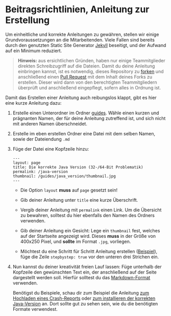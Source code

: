 # Beitragsrichtlinien, Anleitung zur Erstellung

Um einheitliche und korrekte Anleitungen zu gewähren, stellen wir einige Grundvoraussetzungen an die Mitarbeitenden.
Viele Fallen sind bereits durch den genutzten Static Site Generator [Jekyll](https://jekyllrb.com/) beseitigt, 
und der Aufwand auf ein Minimum reduziert.

> **Hinweis:** aus ersichtlichen Gründen, haben nur einige Teammitglieder direkten Schreibzugriff auf die Dateien. Damit
du deine Anleitung einbringen kannst, ist es notwendig, dieses Repository zu [forken](https://help.github.com/en/github/getting-started-with-github/fork-a-repo)
und anschließend einen [Pull Request](https://help.github.com/en/github/collaborating-with-issues-and-pull-requests/creating-a-pull-request-from-a-fork) mit dem Inhalt deines Forks zu erstellen.
Dieser wird dann von den berechtigten Teammitgliedern überprüft und anschließend eingepflegt, sofern alles in Ordnung ist.

Damit das Erstellen einer Anleitung auch reibungslos klappt, gibt es hier eine kurze Anleitung dazu:

1. Erstelle einen Unterordner im Ordner [guides](../guides/). Wähle einen kurzen und prägnanten Namen, der für deine Anleitung zutreffend ist, 
und sich nicht mit anderen Namen überschneidet.
2. Erstelle im eben erstellen Ordner eine Datei mit dem selben Namen, sowie der Dateiendung `.md`
3. Füge der Datei eine Kopfzeile hinzu:

   ```
   ---
   layout: page
   title: Die korrekte Java Version (32-/64-Bit Problematik)
   permalink: /java-version
   thumbnail: /guides/java_version/thumbnail.jpg
   ---
   ```


   - Die Option `layout` **muss** auf `page` gesetzt sein!
   
   - Gib deiner Anleitung unter `title` eine kurze Überschrift.
   
   - Vergib deiner Anleitung mit `permalink` einen Link. Um die Übersicht zu bewahren, 
     solltest du hier ebenfalls den Namen des Ordners verwenden.
     
   - Gib deiner Anleitung ein Gesicht: Lege ein `thumbnail` fest, welches auf der Startseite angezeigt wird. Dieses **muss** in
     der Größe von 400x250 Pixel, und **sollte** im Format `.jpg`, vorliegen. 
     
   - Möchtest du eine Schritt für Schritt Anleitung erstellen ([Beispiel](https://guides.myftb.de/crashs)), füge die Zeile `stepbystep: true` vor den unteren drei Strichen ein.
   
4. Nun kannst du deiner kreativität freien Lauf lassen: Füge unterhalb der Kopfzeile den gewünschten Text ein, 
der anschließend auf der Seite dargestellt werden soll. Hierfür solltest du das [Markdown-Format](https://www.markdownguide.org/cheat-sheet/) verwenden.

   Benötigst du Beispiele, schau dir zum Beispiel die Anleitung [zum Hochladen eines Crash-Reports](https://raw.githubusercontent.com/MyFTB/guides/master/guides/crashs/crashs.md)
   oder [zum installieren der korrekten Java-Version](https://raw.githubusercontent.com/MyFTB/guides/master/guides/java_version/java_version.md) an.
   Dort sollte gut zu sehen sein, wie du die benötigten Formate verwendest.
